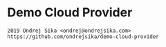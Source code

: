 # Demo Cloud Provider

    2019 Ondrej Sika <ondrej@ondrejsika.com>
    https://github.com/ondrejsika/demo-cloud-provider
